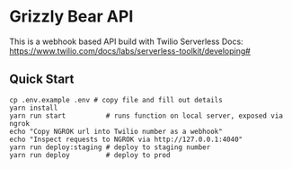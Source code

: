 # Grizzly Bear API

This is a webhook based API build with Twilio Serverless
Docs: https://www.twilio.com/docs/labs/serverless-toolkit/developing#

## Quick Start

```
cp .env.example .env # copy file and fill out details
yarn install
yarn run start          # runs function on local server, exposed via ngrok
echo "Copy NGROK url into Twilio number as a webhook"
echo "Inspect requests to NGROK via http://127.0.0.1:4040"
yarn run deploy:staging # deploy to staging number
yarn run deploy         # deploy to prod
```
